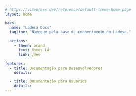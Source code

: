 ```yaml
---
# https://vitepress.dev/reference/default-theme-home-page
layout: home

hero:
  name: "Ladesa Docs"
  tagline: "Navegue pela base de conhecimento do Ladesa."

  actions:
    - theme: brand
      text: Vamos Lá
      link: /dev

features:
  - title: Documentação para Desenvolvedores
    details:

  - title: Documentação para Usuários
    details:
---
```

